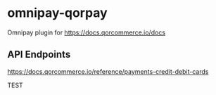 # omnipay-qorpay
Omnipay plugin for https://docs.qorcommerce.io/docs


## API  Endpoints
https://docs.qorcommerce.io/reference/payments-credit-debit-cards

TEST
